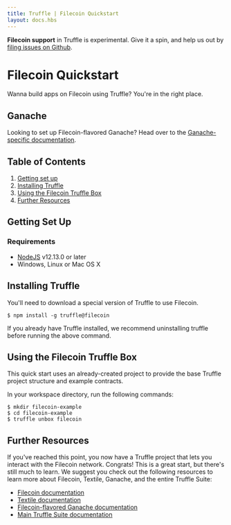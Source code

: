 ```yaml
---
title: Truffle | Filecoin Quickstart
layout: docs.hbs
---
```


<p class="alert alert-danger">
<strong>Filecoin support</strong> in Truffle is experimental. Give it a spin, and help us out by <a href="https://github.com/trufflesuite/truffle/issues">filing issues on Github</a>.
</p>

# Filecoin Quickstart

Wanna build apps on Filecoin using Truffle? You're in the right place.

## Ganache

Looking to set up Filecoin-flavored Ganache? Head over to the [Ganache-specific documentation](../ganache/overview).

## Table of Contents

1. [Getting set up](#getting-set-up)
1. [Installing Truffle](#installing-truffle)
1. [Using the Filecoin Truffle Box](#using-the-filecoin-truffle-box)
1. [Further Resources](#further-resources)

## Getting Set Up

### Requirements

* [NodeJS](https://nodejs.org/) v12.13.0 or later
* Windows, Linux or Mac OS X

## Installing Truffle

<!-- TODO: Mike just replaced Tezos with Filecoin; Rosco/gnidan may need to update the below -->

You'll need to download a special version of Truffle to use Filecoin.

    $ npm install -g truffle@filecoin

If you already have Truffle installed, we recommend uninstalling truffle before running the above command.

## Using the Filecoin Truffle Box

This quick start uses an already-created project to provide the base Truffle project structure and example contracts.

In your workspace directory, run the following commands:

    $ mkdir filecoin-example
    $ cd filecoin-example
    $ truffle unbox filecoin

## Further Resources

<!-- TODO: Below may need some Truffle-specific modification from Rosco/gnidan -->

If you've reached this point, you now have a Truffle project that lets you interact with the Filecoin network. Congrats! This is a great start, but there's still much to learn. We suggest you check out the following resources to learn more about Filecoin, Textile, Ganache, and the entire Truffle Suite:

* [Filecoin documentation](https://docs.filecoin.io/)
* [Textile documentation](https://docs.textile.io/)
* [Filecoin-flavored Ganache documentation](../ganache/overview)
* [Main Truffle Suite documentation](https://trufflesuite.com/docs)

